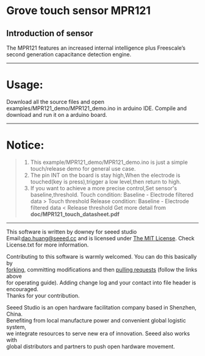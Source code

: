 Grove touch sensor MPR121
=================================  
 


Introduction of sensor
----------------------------  
The MPR121 features an increased internal intelligence plus Freescale’s second generation capacitance detection engine.

***
Usage:
==========  
Download all the source files and open examples/MPR121_demo/MPR121_demo.ino in arduino IDE. Compile and download and run it on a arduino board.

****
Notice:
=========
>1. This example/MPR121_demo/MPR121_demo.ino is just a simple touch/release demo for general use case.
>2. The pin INT on the board is stay high,When the electrode is touched(key is press),trigger a low level,then return to high.
>3. If you want to achieve a more precise control,Set sensor's baseline,threshold.
    Touch condition: Baseline - Electrode filtered data > Touch threshold 
    Release condition: Baseline - Electrode filtered data < Release threshold
    Get more detail from **doc/MPR121_touch_datasheet.pdf** 



***
This software is written by downey  for seeed studio<br>
Email:dao.huang@seeed.cc
and is licensed under [The MIT License](http://opensource.org/licenses/mit-license.php). Check License.txt for more information.<br>

Contributing to this software is warmly welcomed. You can do this basically by<br>
[forking](https://help.github.com/articles/fork-a-repo), committing modifications and then [pulling requests](https://help.github.com/articles/using-pull-requests) (follow the links above<br>
for operating guide). Adding change log and your contact into file header is encouraged.<br>
Thanks for your contribution.

Seeed Studio is an open hardware facilitation company based in Shenzhen, China. <br>
Benefiting from local manufacture power and convenient global logistic system, <br>
we integrate resources to serve new era of innovation. Seeed also works with <br>
global distributors and partners to push open hardware movement.<br>

